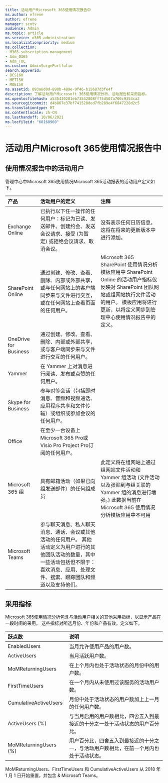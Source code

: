 ```yaml
---
title: 活动用户Microsoft 365使用情况报告中
ms.author: efrene
author: efrene
manager: scotv
audience: Admin
ms.topic: article
ms.service: o365-administration
ms.localizationpriority: medium
ms.collection:
- M365-subscription-management
- Adm_O365
- Adm_TOC
ms.custom: AdminSurgePortfolio
search.appverid:
- BCS160
- MET150
- MOE150
ms.assetid: 093a6d0d-890b-489e-9f46-b15687d3fe4f
description: 了解活动用户Microsoft 365使用情况分析、活动报告和采用指标。
ms.openlocfilehash: a535430281eb73542808ff75d507a700c9354ca2
ms.sourcegitcommit: d4b867e37bf741528ded7fb289e4f6847228d2c5
ms.translationtype: MT
ms.contentlocale: zh-CN
ms.lasthandoff: 10/06/2021
ms.locfileid: "60160960"
---
```

# <a name="active-user-in-microsoft-365-usage-reports"></a>活动用户Microsoft 365使用情况报告中

## <a name="active-user-in-usage-reports"></a>使用情况报告中的活动用户

管理中心中Microsoft 365使用情况Microsoft 365活动报表的活动[](usage-analytics.md)用户定义如下。 [](../activity-reports/activity-reports.md) 
  
|**产品**|**活动用户的定义**|**注释**|
|:-----|:-----|:-----|
|Exchange Online  <br/> |已执行以下任一操作的任何用户：标记为已读、发送邮件、创建约会、发送会议请求、接受 (为暂定) 或拒绝会议请求、取消会议。  <br/> |没有表示任何日历信息，这将在将来的更新版本中进行添加。  <br/> |
|SharePoint Online  <br/> |通过创建、修改、查看、删除、内部或外部共享，或与任何网站上的客户端同步来与文件进行交互，或在任何网站上查看页面的任何用户。  <br/> |Microsoft 365 SharePoint 使用情况分析模板应用中 SharePoint Online 的活动用户指标仅反映对 SharePoint 团队网站或组网站执行文件活动的用户。 模板应用将进行更新，以将定义同步到管理中心使用情况报告中的定义。  <br/> |
|OneDrive for Business  <br/> |通过创建、修改、查看、删除、内部或外部共享，或与客户端同步来与文件进行交互的任何用户。  <br/> ||
|Yammer  <br/> |在 Yammer 上对消息进行阅读、发布或点赞的任何用户。  <br/> ||
|Skype for Business  <br/> |参与对等会话（包括即时消息、音频和视频通话、应用程序共享和文件传输）或组织或参加会议的任何用户。  <br/> ||
|Office  <br/> |在至少一台设备上Microsoft 365 Pro或Visio Pro Project Pro订阅的任何用户。  <br/> ||
|Microsoft 365 组  <br/> |具有邮箱活动（如果已向组发送邮件）的任何组成员  <br/> |此定义将在组网站上通过组网站文件活动和 Yammer 组活动 (文件活动以及张贴到与组关联的 Yammer 组的消息进行增强。) 此数据当前在 Microsoft 365 使用情况分析模板应用中不可用  <br/> |
|Microsoft Teams  <br/> |参与聊天消息、私人聊天消息、通话、会议或其他活动的任何用户。 其他活动定义为用户进行的其他团队活动的数量，其中一些活动包括但不限于：喜欢消息、应用、处理文件、搜索、跟踪团队和频道以及支持他们。  <br/> ||
   
## <a name="adoption-metrics"></a>采用指标

[Microsoft 365使用情况分析](usage-analytics.md)包含与活动用户相关的其他采用指标，以显示产品在一段时间的采用。 这些指标对所选月份、年份和产品有效，定义如下。 
  
|**跃点数**|**说明**|
|:-----|:-----|
|EnabledUsers  <br/> |当月允许使用产品的用户数。  <br/> |
|ActiveUsers  <br/> |当月活跃用户数。  <br/> |
|MoMReturningUsers  <br/> |在上个月内也处于活动状态的月份中的用户数。  <br/> |
|FirstTimeUsers  <br/> |在一个月内从未使用过该服务的活动用户数。  <br/> |
|CumulativeActiveUsers  <br/> |月份中处于活动状态的用户数加上上一月的任何用户数。  <br/> |
|ActiveUsers (%)   <br/> |与当月启用的用户数相比，四舍五入到最接近的十分之一处于活动状态的用户百分比。  <br/> |
|MoMReturningUsers (%)   <br/> |用户百分比，四舍五入到最接近的十分之一，与活动用户数相比，在前一个月内也处于活动状态。  <br/> |
   
MoMReturningUsers、FirstTimeUsers 和 CumulativeActiveUsers 从 2018 年 1 月 1 日开始重置，并包含 &amp; Microsoft Teams。
  
